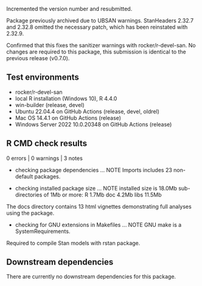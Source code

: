 Incremented the version number and resubmitted.

Package previously archived due to UBSAN warnings. StanHeaders 2.32.7 and 2.32.8
omitted the necessary patch, which has been reinstated with 2.32.9.

Confirmed that this fixes the sanitizer warnings with rocker/r-devel-san. No 
changes are required to this package, this submission is identical to the 
previous release (v0.7.0).

## Test environments
* rocker/r-devel-san
* local R installation (Windows 10), R 4.4.0
* win-builder (release, devel)
* Ubuntu 22.04.4 on GitHub Actions (release, devel, oldrel)
* Mac OS 14.4.1 on GitHub Actions (release)
* Windows Server 2022 10.0.20348 on GitHub Actions (release)

## R CMD check results

0 errors | 0 warnings | 3 notes

* checking package dependencies ... NOTE
  Imports includes 23 non-default packages.

* checking installed package size ... NOTE
  installed size is 18.0Mb
  sub-directories of 1Mb or more:
    R      1.7Mb
    doc    4.2Mb
    libs  11.5Mb
    
The docs directory contains 13 html vignettes demonstrating full analyses using
the package.

* checking for GNU extensions in Makefiles ... NOTE
  GNU make is a SystemRequirements.

Required to compile Stan models with rstan package.

## Downstream dependencies
There are currently no downstream dependencies for this package.

